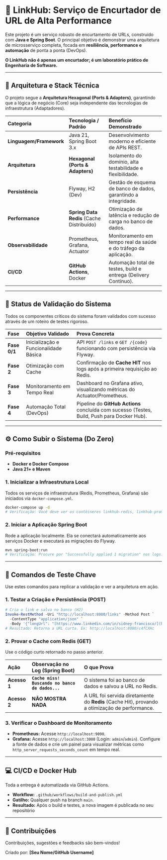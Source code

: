 # 🔗 LinkHub: Serviço de Encurtador de URL de Alta Performance

Este projeto é um serviço robusto de encurtamento de URLs, construído com **Java e Spring Boot**. O principal objetivo é demonstrar uma arquitetura de microsserviço completa, focada em **resiliência, performance e automação** de ponta a ponta (DevOps).

**O LinkHub não é apenas um encurtador; é um laboratório prático de Engenharia de Software.**

---

## 🎯 Arquitetura e Stack Técnica

O projeto segue a **Arquitetura Hexagonal (Ports & Adapters)**, garantindo que a lógica de negócio (Core) seja independente das tecnologias de infraestrutura (Adaptadores).

| Categoria | Tecnologia / Padrão | Benefício Demonstrado |
| :--- | :--- | :--- |
| **Linguagem/Framework** | Java 21, Spring Boot 3.x | Desenvolvimento moderno e eficiente de APIs REST. |
| **Arquitetura** | **Hexagonal (Ports & Adapters)** | Isolamento do domínio, alta testabilidade e flexibilidade. |
| **Persistência** | Flyway, H2 (Dev) | Gestão de esquema de banco de dados, garantindo a integridade. |
| **Performance** | **Spring Data Redis** (Cache Distribuído) | Otimização de latência e redução de carga no banco de dados. |
| **Observabilidade** | Prometheus, Grafana, Actuator | Monitoramento em tempo real da saúde e do tráfego da aplicação. |
| **CI/CD** | **GitHub Actions**, Docker | Automação total de testes, build e entrega (Delivery Contínuo). |

---

## 🚀 Status de Validação do Sistema

Todos os componentes críticos do sistema foram validados com sucesso através de um roteiro de testes rigoroso.

| Fase | Objetivo Validado | Prova Concreta |
| :--- | :--- | :--- |
| **Fase 0/1** | Inicialização e Funcionalidade Básica | API `POST /links` e `GET /{code}` funcionando com persistência via Flyway. |
| **Fase 2** | Otimização com Cache | Confirmação de **Cache HIT** nos logs após a primeira requisição ao Redis. |
| **Fase 3** | Monitoramento em Tempo Real | Dashboard no Grafana ativo, visualizando métricas do Actuator/Prometheus. |
| **Fase 4** | Automação Total (DevOps) | Pipeline do **GitHub Actions** concluída com sucesso (Testes, Build, Push para Docker Hub). |

---

## ⚙️ Como Subir o Sistema (Do Zero)

### Pré-requisitos
* **Docker e Docker Compose**
* **Java 21+ e Maven**

### 1. Inicializar a Infraestrutura Local
Todos os serviços de infraestrutura (Redis, Prometheus, Grafana) são iniciados via `docker-compose.yml`.

```bash
docker-compose up -d
# Verificação: Você deve ver os contêineres linkhub-redis, linkhub-prometheus e linkhub-grafana rodando.
````

### 2\. Iniciar a Aplicação Spring Boot

Rode a aplicação localmente. Ela se conectará automaticamente aos serviços Docker e executará as migrações do Flyway.

```bash
mvn spring-boot:run
# Verificação: Procure por "Successfully applied 1 migration" nos logs.
```

-----

## 🧪 Comandos de Teste Chave

Use estes comandos para replicar a validação e ver a arquitetura em ação.

### 1\. Testar a Criação e Persistência (POST)

```powershell
# Cria o link e salva no banco (H2)
Invoke-RestMethod -Uri "http://localhost:8080/links" -Method Post `
  -ContentType "application/json" `
  -Body '{"longUrl": "[https://www.linkedin.com/in/sidney-francisco/](https://www.linkedin.com/in/sidney-francisco/)"}'
# Resultado: Retorna a URL curta. Ex: http://localhost:8080/c4fCXHc
```

### 2\. Provar o Cache com Redis (GET)

Use o código curto retornado no passo anterior.

| Ação | Observação no Log (Spring Boot) | O que Prova |
| :--- | :--- | :--- |
| **Acesso 1** | **`Cache miss! Buscando no banco de dados...`** | O sistema foi ao banco de dados e salvou a URL no Redis. |
| **Acesso 2** | **NÃO MOSTRA NADA** | A URL foi servida diretamente do **Redis** (Cache Hit), provando a otimização de performance. |

### 3\. Verificar o Dashboard de Monitoramento

  * **Prometheus:** Acesse `http://localhost:9090`.
  * **Grafana:** Acesse `http://localhost:3000` (Login: `admin`/`admin`). Configure a fonte de dados e crie um painel para visualizar métricas como `http_server_requests_seconds_count` em tempo real.

-----

## 💻 CI/CD e Docker Hub

Toda a entrega é automatizada via GitHub Actions.

  * **Workflow:** `.github/workflows/build-and-publish.yml`
  * **Gatilho:** Qualquer push na branch `main`.
  * **Resultado:** Após o build e testes, a nova imagem é publicada no seu repositório

-----

## 🤝 Contribuições

Contribuições, sugestões e feedbacks são bem-vindos\!

Criado por: **[Seu Nome/GitHub Username]**

```
```
